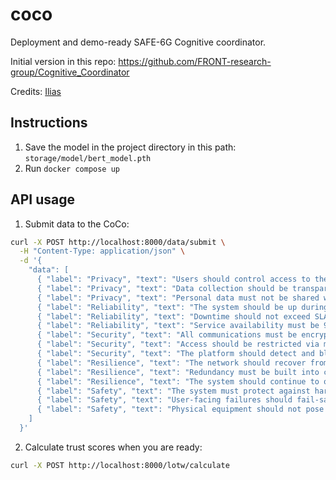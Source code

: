 # coco
Deployment and demo-ready SAFE-6G Cognitive coordinator.

Initial version in this repo: https://github.com/FRONT-research-group/Cognitive_Coordinator

Credits: [Ilias](https://github.com/IliasAlex) 


## Instructions

1. Save the model in the project directory in this path: ```storage/model/bert_model.pth```
2. Run ```docker compose up```

## API usage

1. Submit data to the CoCo:

```bash
curl -X POST http://localhost:8000/data/submit \
  -H "Content-Type: application/json" \
  -d '{
    "data": [
      { "label": "Privacy", "text": "Users should control access to their data." },
      { "label": "Privacy", "text": "Data collection should be transparent and consent-based." },
      { "label": "Privacy", "text": "Personal data must not be shared without authorization." },
      { "label": "Reliability", "text": "The system should be up during peak hours." },
      { "label": "Reliability", "text": "Downtime should not exceed SLA-defined thresholds." },
      { "label": "Reliability", "text": "Service availability must be 99.999%." },
      { "label": "Security", "text": "All communications must be encrypted." },
      { "label": "Security", "text": "Access should be restricted via multi-factor authentication." },
      { "label": "Security", "text": "The platform should detect and block intrusion attempts." },
      { "label": "Resilience", "text": "The network should recover from failures." },
      { "label": "Resilience", "text": "Redundancy must be built into critical components." },
      { "label": "Resilience", "text": "The system should continue to operate under attack." },
      { "label": "Safety", "text": "The system must protect against harm." },
      { "label": "Safety", "text": "User-facing failures should fail-safe, not fail-open." },
      { "label": "Safety", "text": "Physical equipment should not pose danger to users." }
    ]
  }'
```

2. Calculate trust scores when you are ready:
   
```bash
curl -X POST http://localhost:8000/lotw/calculate
```